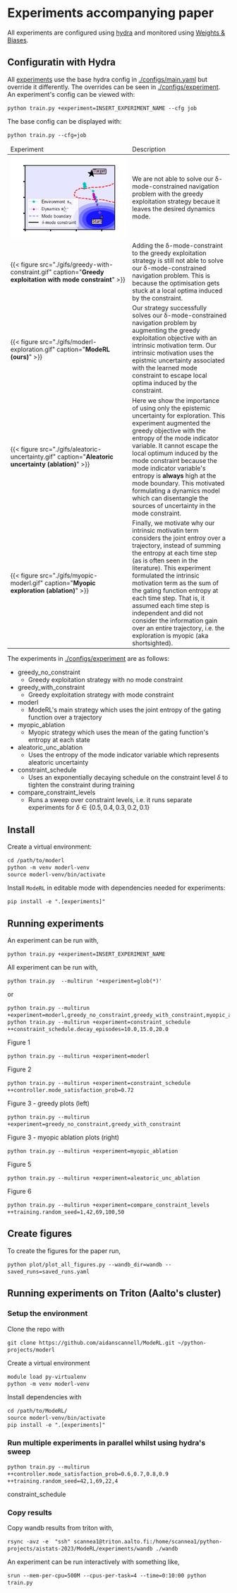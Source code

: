 # Experiments accompanying paper
All experiments are configured using [hydra](https://hydra.cc/) and monitored using [Weights & Biases](https://wandb.ai/site).

## Configuratin with Hydra
All [experiments](./configs/experiment) use the base hydra
config in [./configs/main.yaml](./configs/main.yaml) but override it differently.
The overrides can be seen in [./configs/experiment](./configs/experiment).
An experiment's config can be viewed with:
``` shell
python train.py +experiment=INSERT_EXPERIMENT_NAME --cfg job
```
The base config can be displayed with:
``` shell
python train.py --cfg=job
```

<table class=".table" style="width:100%">
  <thead>
  <tr>
    <td>Experiment</td>
    <td>Description</td>
    </tr>
  </thead>
  <tbody>
  <tr>
    <td style="width:10%">
<img src="https://github.com/aidanscannell/moderl/blob/master/experiments/gifs/greedy-no-constraint.gif" caption="<b>Greedy exploitation without mode constraint</b>" ></td>
    <!-- <td><img src="http://localhost:1313/publications./gifs/greedy-no-constraint.gif" alt="Greedy exploitation without mode constraint"></td> -->
    <td style="width:10%">
     We are not able to solve our δ-mode-constrained navigation problem with the greedy exploitation strategy becaue it leaves the desired dynamics mode.</td>
  </tr>
  <tr>
    <td style="width:10%">
{{< figure src="./gifs/greedy-with-constraint.gif" caption="<b>Greedy exploitation with mode constraint</b>" >}}</td>
    <td style="width:10%">
    Adding the δ-mode-constraint to the greedy exploitation strategy is still not able to solve our δ-mode-constrained navigation problem. This is because the optimisation gets stuck at a local optima induced by the constraint.
     </td>
  </tr>
  <tr>
    <td style="width:10%">
{{< figure src="./gifs/moderl-exploration.gif" caption="<b>ModeRL (ours)</b>" >}}</td>
    <td style="width:10%">
    Our strategy successfully solves our δ-mode-constrained navigation problem by augmenting the greedy exploitation objective with an intrinsic motivation term. Our intrinsic motivation uses the epistmic uncertainty associated with the learned mode constraint to escape local optima induced by the constraint.
     </td>
  </tr>
  <tr>
    <td style="width:10%">
{{< figure src="./gifs/aleatoric-uncertainty.gif" caption="<b>Aleatoric uncertainty (ablation)</b>" >}}</td>
    <td style="width:10%">
Here we show the importance of using only the epistemic uncertainty for exploration. This experiment augmented the greedy objective with the entropy of the mode indicator variable. It cannot escape the local optimum induced by the mode constraint because the mode indicator variable's entropy is <b>always</b> high at the mode boundary. This motivated formulating a dynamics model which can disentangle the sources of uncertainty in the mode constraint.
     </td>
  </tr>
  <tr>
    <td style="width:10%">
{{< figure src="./gifs/myopic-moderl.gif" caption="<b>Myopic exploration (ablation)</b>" >}}</td>
    <td style="width:10%">
    Finally, we motivate why our intrinsic motivatin term considers the joint entroy over a trajectory, instead of summing the entropy at each time step (as is often seen in the literature). This experiment formulated the intrinsic motivation term as the sum of the gating function entropy at each time step. That is, it assumed each time step is independent and did not consider the information gain over an entire trajectory, i.e. the exploration is myopic (aka shortsighted).
     </td>
  </tr>
  </tbody>
</table>



The experiments in [./configs/experiment](./configs/experiment) are as follows:
- greedy_no_constraint
    - Greedy exploitation strategy with no mode constraint
- greedy_with_constraint
    - Greedy exploitation strategy with mode constraint
- moderl
    - ModeRL's main strategy which uses the joint entropy of the gating function over a trajectory
- myopic_ablation
    - Myopic strategy which uses the mean of the gating function's entropy at each state
- aleatoric_unc_ablation
    - Uses the entropy of the mode indicator variable which represents aleatoric uncertainty
- constraint_schedule
    - Uses an exponentially decaying schedule on the constraint level $\delta$ to tighten the constraint during training
- compare_constraint_levels
    - Runs a sweep over constraint levels, i.e. it runs separate experiments for $\delta \in \{0.5, 0.4, 0.3, 0.2, 0.1\}$

## Install
Create a virtual environment:
```
cd /path/to/moderl
python -m venv moderl-venv
source moderl-venv/bin/activate
```
Install `ModeRL` in editable mode with dependencies needed for experiments:
```
pip install -e ".[experiments]"
```

## Running experiments
An experiment can be run with,
``` shell
python train.py +experiment=INSERT_EXPERIMENT_NAME
```
All experiment can be run with,
``` shell
python train.py  --multirun '+experiment=glob(*)'
```
or
``` shell
python train.py --multirun +experiment=moderl,greedy_no_constraint,greedy_with_constraint,myopic_ablation,aleatoric_unc_ablation
python train.py --multirun +experiment=constraint_schedule ++constraint_schedule.decay_episodes=10.0,15.0,20.0
```
Figure 1
``` shell
python train.py --multirun +experiment=moderl
```
Figure 2
``` shell
python train.py --multirun +experiment=constraint_schedule ++controller.mode_satisfaction_prob=0.72
```
Figure 3 - greedy  plots (left)
``` shell
python train.py --multirun +experiment=greedy_no_constraint,greedy_with_constraint
```
Figure 3 - myopic ablation plots (right)
``` shell
python train.py --multirun +experiment=myopic_ablation
```
Figure 5
``` shell
python train.py --multirun +experiment=aleatoric_unc_ablation
```
Figure 6
``` shell
python train.py --multirun +experiment=compare_constraint_levels ++training.random_seed=1,42,69,100,50
```


## Create figures
To create the figures for the paper run,
``` shell
python plot/plot_all_figures.py --wandb_dir=wandb --saved_runs=saved_runs.yaml
```




## Running experiments on Triton (Aalto's cluster)
### Setup the environment
Clone the repo with
``` shell
git clone https://github.com/aidanscannell/ModeRL.git ~/python-projects/moderl
```
Create a virtual environment
``` shell
module load py-virtualenv
python -m venv moderl-venv
```
Install dependencies with
``` shell
cd /path/to/ModeRL/
source moderl-venv/bin/activate
pip install -e ".[experiments]"
```
### Run multiple experiments in parallel whilst using hydra's sweep
``` shell
python train.py --multirun ++controller.mode_satisfaction_prob=0.6,0.7,0.8,0.9 ++training.random_seed=42,1,69,22,4
```

constraint_schedule
### Copy results
Copy wandb results from triton with,
``` shell
rsync -avz -e  "ssh" scannea1@triton.aalto.fi:/home/scannea1/python-projects/aistats-2023/ModeRL/experiments/wandb ./wandb
```

An experiment can be run interactively with something like,
``` shell
srun --mem-per-cpu=500M --cpus-per-task=4 --time=0:10:00 python train.py
```
